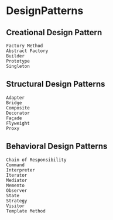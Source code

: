 # DesignPatterns

## Creational Design Pattern
    Factory Method
    Abstract Factory
    Builder
    Prototype
    Singleton
## Structural Design Patterns
    Adapter
    Bridge
    Composite
    Decorator
    Façade
    Flyweight
    Proxy
## Behavioral Design Patterns
    Chain of Responsibility
    Command
    Interpreter
    Iterator
    Mediator
    Memento
    Observer
    State
    Strategy
    Visitor
    Template Method
